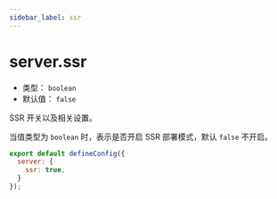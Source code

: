 ```yaml
---
sidebar_label: ssr
---
```


# server.ssr



* 类型： `boolean`
* 默认值： `false`

SSR 开关以及相关设置。

当值类型为 `boolean` 时，表示是否开启 SSR 部署模式，默认 `false` 不开启。

```js title="modern.config.js"
export default defineConfig({
  server: {
    ssr: true,
  }
});
```


